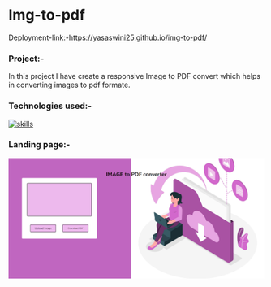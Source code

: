 # Img-to-pdf
Deployment-link:-https://yasaswini25.github.io/img-to-pdf/
### Project:-
In this project I have create a responsive Image to PDF convert which helps in converting images to pdf formate.
### Technologies used:-
[![skills](https://skillicons.dev/icons?i=html,css,js,api)](https://skillicons.dev)
### Landing page:-
![landing](https://github.com/Yasaswini25/img-to-pdf/blob/main/Screenshot%202023-08-13%20184446.png)
